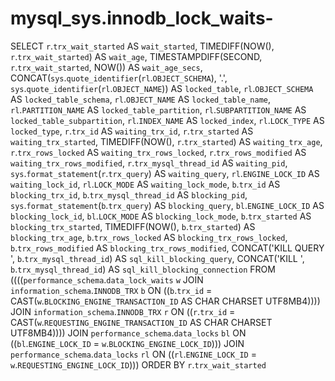 # mysql_sys.innodb_lock_waits-

SELECT 
    `r`.`trx_wait_started` AS `wait_started`,
    TIMEDIFF(NOW(), `r`.`trx_wait_started`) AS `wait_age`,
    TIMESTAMPDIFF(SECOND,
        `r`.`trx_wait_started`,
        NOW()) AS `wait_age_secs`,
    CONCAT(`sys`.`quote_identifier`(`rl`.`OBJECT_SCHEMA`),
            '.',
            `sys`.`quote_identifier`(`rl`.`OBJECT_NAME`)) AS `locked_table`,
    `rl`.`OBJECT_SCHEMA` AS `locked_table_schema`,
    `rl`.`OBJECT_NAME` AS `locked_table_name`,
    `rl`.`PARTITION_NAME` AS `locked_table_partition`,
    `rl`.`SUBPARTITION_NAME` AS `locked_table_subpartition`,
    `rl`.`INDEX_NAME` AS `locked_index`,
    `rl`.`LOCK_TYPE` AS `locked_type`,
    `r`.`trx_id` AS `waiting_trx_id`,
    `r`.`trx_started` AS `waiting_trx_started`,
    TIMEDIFF(NOW(), `r`.`trx_started`) AS `waiting_trx_age`,
    `r`.`trx_rows_locked` AS `waiting_trx_rows_locked`,
    `r`.`trx_rows_modified` AS `waiting_trx_rows_modified`,
    `r`.`trx_mysql_thread_id` AS `waiting_pid`,
    `sys`.`format_statement`(`r`.`trx_query`) AS `waiting_query`,
    `rl`.`ENGINE_LOCK_ID` AS `waiting_lock_id`,
    `rl`.`LOCK_MODE` AS `waiting_lock_mode`,
    `b`.`trx_id` AS `blocking_trx_id`,
    `b`.`trx_mysql_thread_id` AS `blocking_pid`,
    `sys`.`format_statement`(`b`.`trx_query`) AS `blocking_query`,
    `bl`.`ENGINE_LOCK_ID` AS `blocking_lock_id`,
    `bl`.`LOCK_MODE` AS `blocking_lock_mode`,
    `b`.`trx_started` AS `blocking_trx_started`,
    TIMEDIFF(NOW(), `b`.`trx_started`) AS `blocking_trx_age`,
    `b`.`trx_rows_locked` AS `blocking_trx_rows_locked`,
    `b`.`trx_rows_modified` AS `blocking_trx_rows_modified`,
    CONCAT('KILL QUERY ', `b`.`trx_mysql_thread_id`) AS `sql_kill_blocking_query`,
    CONCAT('KILL ', `b`.`trx_mysql_thread_id`) AS `sql_kill_blocking_connection`
FROM
    ((((`performance_schema`.`data_lock_waits` `w`
    JOIN `information_schema`.`INNODB_TRX` `b` ON ((`b`.`trx_id` = CAST(`w`.`BLOCKING_ENGINE_TRANSACTION_ID` AS CHAR CHARSET UTF8MB4))))
    JOIN `information_schema`.`INNODB_TRX` `r` ON ((`r`.`trx_id` = CAST(`w`.`REQUESTING_ENGINE_TRANSACTION_ID` AS CHAR CHARSET UTF8MB4))))
    JOIN `performance_schema`.`data_locks` `bl` ON ((`bl`.`ENGINE_LOCK_ID` = `w`.`BLOCKING_ENGINE_LOCK_ID`)))
    JOIN `performance_schema`.`data_locks` `rl` ON ((`rl`.`ENGINE_LOCK_ID` = `w`.`REQUESTING_ENGINE_LOCK_ID`)))
ORDER BY `r`.`trx_wait_started`
